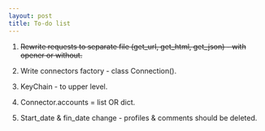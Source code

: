 ```yaml
---
layout: post
title: To-do list
---
```


1. ~~Rewrite requests to separate file (get_url, get_html, get_json) - with opener or without.~~

2. Write connectors factory - class Connection().

3. KeyChain - to upper level.

4. Connector.accounts = list OR dict.

5. Start_date & fin_date change - profiles & comments should be deleted.
